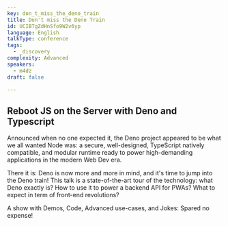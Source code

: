```yaml
---
key: don_t_miss_the_deno_train
title: Don't miss the Deno Train
id: UCIBTgZdHnSfo9W2v6yp
language: English
talkType: conference
tags:
  - _discovery
complexity: Advanced
speakers:
  - m4dz
draft: false

---
```


## Reboot JS on the Server with Deno and Typescript

Announced when no one expected it, the Deno project appeared to be what we all wanted Node was: a secure, well-designed, TypeScript natively compatible, and modular runtime ready to power high-demanding applications in the modern Web Dev era.

There it is: Deno is now more and more in mind, and it's time to jump into the Deno train! This talk is a state-of-the-art tour of the technology: what Deno exactly is? How to use it to power a backend API for PWAs? What to expect in term of front-end revolutions?

A show with Demos, Code, Advanced use-cases, and Jokes: Spared no expense!